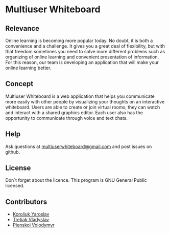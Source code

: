 # Multiuser Whiteboard

## Relevance
Online learning is becoming more popular today. No doubt, it is both a convenience and a challenge. It gives you a great deal of flexibility, but with that freedom sometimes you need to solve more different problems such as organizing of online learning and convenient presentation of information. For this reason, our team is developing an application that will make your online learning better.

## Concept 
Multiuser Whiteboard is a web application that helps you communicate more easily with other people by visualizing your thoughts on an interactive whiteboard. Users are able to create or join virtual rooms, they can watch and interact with a shared graphics editor. Each user also has the opportunity to communicate through voice and text chats.

## Help
Ask questions at multiuserwhiteboard@gmail.com and post issues on github. 
## License
Don\`t forget about the licence. This program is GNU General Public licensed.
## Contributors
- [Koroliuk Yaroslav](https://github.com/Koroliuk)
- [Tretiak Vladyslav](https://github.com/Proxima-C)
- [Pienskoi Volodymyr](https://github.com/Pienskoi)
